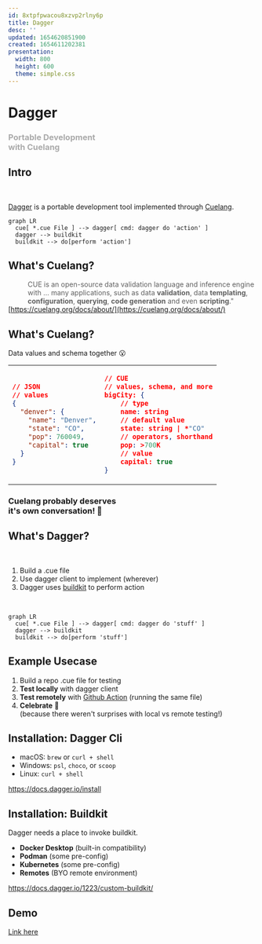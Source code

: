 ```yaml
---
id: 8xtpfpwacou8xzvp2rlny6p
title: Dagger
desc: ''
updated: 1654620851900
created: 1654611202381
presentation:
  width: 800
  height: 600
  theme: simple.css
---
```


<!-- slide -->

# Dagger

### <span style="color:#aaa; text-align:center;">Portable Development <br> with Cuelang</span>

<!-- slide -->

## Intro

<br>

[Dagger](https://github.com/dagger/dagger) is a portable development tool implemented through [Cuelang](https://github.com/cue-lang/cue).
<br>

```mermaid
graph LR
  cue[ *.cue File ] --> dagger[ cmd: dagger do 'action' ]
  dagger --> buildkit
  buildkit --> do[perform 'action']
```

<!-- slide -->

## What's Cuelang?

> <span style="text-align:left;float:left;"> CUE is an open-source data validation language and inference engine with ... many applications, such as data __validation__, data __templating__, __configuration__, __querying__, __code generation__ and even __scripting__."</span>

[https://cuelang.org/docs/about/](https://cuelang.org/docs/about/)

<!-- slide -->

## What's Cuelang?

Data values and schema together 😮
<table>
<tr>
<td>

```json
// JSON
// values
{ 
  "denver": {
    "name": "Denver",
    "state": "CO",
    "pop": 760049,
    "capital": true
  }
}
```

</td>
<td>

```json
// CUE
// values, schema, and more
bigCity: {
    // type
    name: string
    // default value
    state: string | *"CO"
    // operators, shorthand
    pop: >700K
    // value
    capital: true
}
```

</td>
</tr>
</table>

<!-- slide -->

### Cuelang probably deserves <br> it's own conversation! 🙂

<!-- slide -->

## What's Dagger?

<br>

1. Build a .cue file
1. Use dagger client to implement (wherever)
1. Dagger uses [buildkit](https://github.com/moby/buildkit) to perform action
<br>

```mermaid
graph LR
  cue[ *.cue File ] --> dagger[ cmd: dagger do 'stuff' ]
  dagger --> buildkit
  buildkit --> do[perform 'stuff']
```

<!-- slide -->

## Example Usecase

1. Build a repo .cue file for testing
1. __Test locally__ with dagger client
1. __Test remotely__ with [Github Action](https://github.com/dagger/dagger-for-github) (running the same file)
1. __Celebrate__ 🥳 <br>(because there weren't surprises with local vs remote testing!)

<!-- slide -->

## Installation: __Dagger Cli__

- macOS: `brew` or `curl + shell`
- Windows: `psl`, `choco`, or `scoop`
- Linux: `curl + shell`

<https://docs.dagger.io/install>

<!-- slide -->

## Installation: __Buildkit__

Dagger needs a place to invoke buildkit.

- __Docker Desktop__ (built-in compatibility)
- __Podman__ (some pre-config)
- __Kubernetes__ (some pre-config)
- __Remotes__ (BYO remote environment)

<https://docs.dagger.io/1223/custom-buildkit/>

<!-- slide -->

## Demo

[Link here]()

